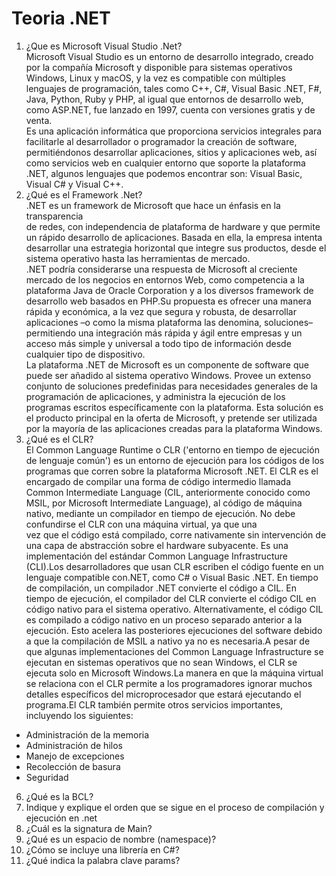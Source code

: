 # Teoria .NET
1. ¿Que es Microsoft Visual Studio .Net?<br>
Microsoft Visual Studio es un entorno de desarrollo integrado, creado por la compañía Microsoft y disponible para sistemas operativos
Windows, Linux y macOS, y la vez es compatible con múltiples lenguajes de programación, tales como C++, C#, Visual Basic .NET, F#, Java, Python, Ruby 
y PHP, al igual que entornos de desarrollo web, como ASP.NET, fue lanzado en 1997, cuenta con versiones gratis y de venta.<br>
Es una aplicación informática que proporciona servicios integrales para facilitarle al desarrollador o programador la creación de software, 
permitiéndonos desarrollar aplicaciones, sitios y aplicaciones web, así como servicios web en cualquier entorno que soporte la plataforma .NET, algunos lenguajes que podemos encontrar son: Visual Basic, Visual C# y Visual C++. 
3. ¿Qué es el Framework .Net?<br>
.NET es un framework de Microsoft que hace un énfasis en la transparencia  
de redes, con independencia de plataforma de hardware y que permite un rápido desarrollo de aplicaciones. Basada en ella, la empresa intenta desarrollar una estrategia horizontal que integre sus productos, desde el sistema operativo hasta las herramientas de mercado. <br>
.NET podría considerarse una respuesta de Microsoft al creciente mercado de los negocios en entornos Web, como competencia a la plataforma Java de Oracle Corporation y a los diversos framework de desarrollo web basados en PHP.Su propuesta es ofrecer una manera rápida y económica, a la vez que segura y robusta, de desarrollar aplicaciones –o como la misma plataforma las denomina, soluciones– permitiendo una integración más rápida y ágil entre empresas y un acceso más simple y universal a todo tipo de información desde cualquier tipo de dispositivo. <br> La plataforma .NET de Microsoft es un componente de software que puede ser añadido al sistema operativo Windows. Provee un extenso conjunto de soluciones predefinidas para necesidades generales de la programación de aplicaciones, y administra la ejecución de los programas escritos específicamente con la plataforma. Esta solución es el producto principal en la oferta de Microsoft, y pretende ser utilizada por la mayoría de las aplicaciones creadas para la plataforma Windows.
4. ¿Qué es el CLR?<br>
El Common Language Runtime o CLR ('entorno en tiempo de ejecución de  lenguaje común') es un entorno de ejecución para los códigos de los programas que corren sobre la plataforma Microsoft .NET. El CLR es el encargado de compilar una forma de código intermedio llamada Common Intermediate Language (CIL, anteriormente conocido como MSIL, por Microsoft Intermediate Language), al código de máquina nativo, mediante un compilador en tiempo de ejecución. No debe confundirse el CLR con una máquina virtual, ya que una  
vez que el código está compilado, corre nativamente sin intervención de una capa de abstracción sobre el hardware subyacente. Es una implementación del estándar Common Language Infrastructure (CLI).Los desarrolladores que usan CLR escriben el código fuente en un lenguaje compatible con.NET, como C# o Visual Basic .NET. En tiempo de compilación,  un compilador .NET convierte el código a CIL. En tiempo de ejecución, el compilador del CLR convierte el código CIL en código nativo para el sistema operativo. Alternativamente, el código CIL es compilado a código nativo en un proceso separado anterior a la ejecución. Esto acelera las posteriores ejecuciones del software debido a que la compilación de MSIL a nativo ya no es necesaria.A pesar de que algunas implementaciones del Common Language Infrastructure se ejecutan en sistemas operativos que no sean Windows, el CLR se ejecuta solo en Microsoft Windows.La manera en que la máquina virtual se relaciona con el CLR permite a los programadores ignorar muchos detalles específicos del microprocesador que estará ejecutando el programa.El CLR también permite otros servicios importantes, incluyendo los siguientes: 
* Administración de la memoria 
* Administración de hilos 
* Manejo de excepciones 
* Recolección de basura 
* Seguridad
6. ¿Qué es la BCL?<br>
7. Indique y explique el orden que se sigue en el proceso de compilación y ejecución en .net<br>
8. ¿Cuál es la signatura de Main?<br>
9. ¿Qué es un espacio de nombre (namespace)?<br>
10. ¿Cómo se incluye una librería en C#?<br>
11. ¿Qué indica la palabra clave params?<br>
